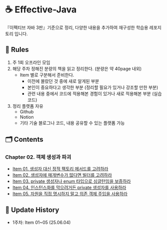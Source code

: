 # ☕ Effective-Java
『이펙티브 자바 3판』기준으로 정리, 다양한 내용을 추가하여 재구성한 학습용 레포지토리 입니다.

## 📑 Rules
1. 주 1회 오프라인 모임
2. 해당 주차 정해진 분량의 책을 읽고 정리한다. (분량은 약 40page 내외)
    - Item 별로 구분해서 준비한다.
        - 이전에 몰랐던 것 중에 새로 알게된 부분
        - 본인이 중요하다고 생각한 부분 (정리할 필요가 있거나 강조할 만한 부분)
        - 관련 내용 중에서 코드에 적용해본 경험이 있거나 새로 적용해본 부분 (실습 코드)
3. 정리 플랫폼 자유
    - Github
    - Notion
    - 기타 기술 블로그나 코드, 내용 공유할 수 있는 플랫폼 가능


## 🗂️ Contents
### Chapter 02. 객체 생성과 파괴
- [Item 01. 생성자 대신 정적 팩토리 메서드를 고려하라]()
- [Item 02. 생성자에 매개변수가 많다면 빌더를 고려하라]()
- [Item 03. private 생성자나 enum 타입으로 싱글턴임을 보증하라]()
- [Item 04. 인스턴스화를 막으려거든 private 생성자를 사용하라]()
- [Item 05. 자원을 직접 명시하지 말고 의존 객체 주입을 사용하라]()


## 📌 Update History
- 1주차: Item 01~05 (25.06.04)